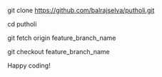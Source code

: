  git clone https://github.com/balrajselva/putholi.git
 
 cd putholi
 
 git fetch origin feature_branch_name
 
 git checkout feature_branch_name
 
 Happy coding!
